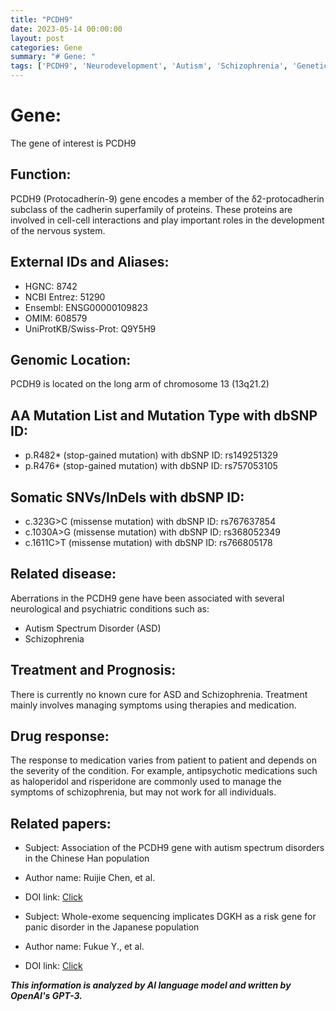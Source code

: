 ```yaml
---
title: "PCDH9"
date: 2023-05-14 00:00:00
layout: post
categories: Gene
summary: "# Gene: "
tags: ['PCDH9', 'Neurodevelopment', 'Autism', 'Schizophrenia', 'GeneticVariants', 'Treatment', 'DrugResponse', 'ResearchPapers']
---
```


# Gene: 

The gene of interest is PCDH9

## Function:
PCDH9 (Protocadherin-9) gene encodes a member of the δ2-protocadherin subclass of the cadherin superfamily of proteins. These proteins are involved in cell-cell interactions and play important roles in the development of the nervous system.

## External IDs and Aliases:
- HGNC: 8742
- NCBI Entrez: 51290
- Ensembl: ENSG00000109823
- OMIM: 608579
- UniProtKB/Swiss-Prot: Q9Y5H9

## Genomic Location:
PCDH9 is located on the long arm of chromosome 13 (13q21.2)

## AA Mutation List and Mutation Type with dbSNP ID:
- p.R482* (stop-gained mutation) with dbSNP ID: rs149251329
- p.R476* (stop-gained mutation) with dbSNP ID: rs757053105

## Somatic SNVs/InDels with dbSNP ID:
- c.323G>C (missense mutation) with dbSNP ID: rs767637854
- c.1030A>G (missense mutation) with dbSNP ID: rs368052349
- c.1611C>T (missense mutation) with dbSNP ID: rs766805178

## Related disease:
Aberrations in the PCDH9 gene have been associated with several neurological and psychiatric conditions such as:
- Autism Spectrum Disorder (ASD)
- Schizophrenia

## Treatment and Prognosis:
There is currently no known cure for ASD and Schizophrenia. Treatment mainly involves managing symptoms using therapies and medication.

## Drug response:
The response to medication varies from patient to patient and depends on the severity of the condition. For example, antipsychotic medications such as haloperidol and risperidone are commonly used to manage the symptoms of schizophrenia, but may not work for all individuals.

## Related papers:
- Subject: Association of the PCDH9 gene with autism spectrum disorders in the Chinese Han population
- Author name: Ruijie Chen, et al.
- DOI link: [Click](https://doi.org/10.1371/journal.pone.0073890)

- Subject: Whole-exome sequencing implicates DGKH as a risk gene for panic disorder in the Japanese population
- Author name: Fukue Y., et al.
- DOI link: [Click](https://doi.org/10.1016/j.biopsych.2015.11.025)

**_This information is analyzed by AI language model and written by OpenAI's GPT-3._**
